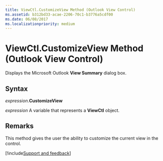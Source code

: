 ```yaml
---
title: ViewCtl.CustomizeView Method (Outlook View Control)
ms.assetid: b312bd33-acae-2206-70c1-b3776a5cdf00
ms.date: 06/08/2017
ms.localizationpriority: medium
---
```



# ViewCtl.CustomizeView Method (Outlook View Control)

Displays the Microsoft Outlook **View Summary** dialog box.


## Syntax

_expression_.**CustomizeView**

_expression_ A variable that represents a **ViewCtl** object.


## Remarks

This method gives the user the ability to customize the current view in the control.

[!include[Support and feedback](~/includes/feedback-boilerplate.md)]